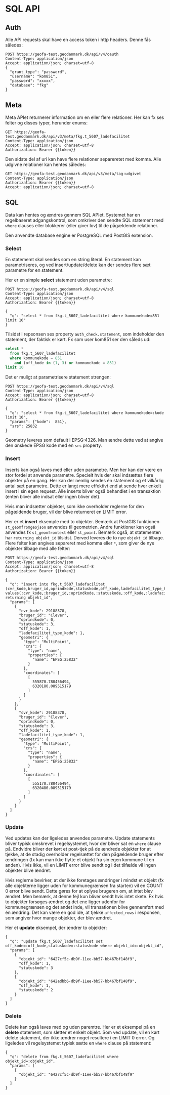 # SQL API

## Auth
Alle API requests skal have en access token i http headers. Denne fås således:

```http
POST https://geofa-test.geodanmark.dk/api/v4/oauth
Content-Type: application/json
Accept: application/json; charset=utf-8
{
  "grant_type": "password",
  "username": "kom851",
  "password": "xxxxx",
  "database": "fkg"
}
```

## Meta
Meta APIet returnerer information om en eller flere relationer. Her kan fx ses felter og disses typer, herunder enums:

```http
GET https://geofa-test.geodanmark.dk/api/v3/meta/fkg.t_5607_ladefacilitet
Content-Type: application/json
Accept: application/json; charset=utf-8
Authorization: Bearer {{token}}

```
Den sidste del af uri kan have flere relationer separeretet med komma. Alle udgivne relationer kan hentes således:

```http
GET https://geofa-test.geodanmark.dk/api/v3/meta/tag:udgivet
Content-Type: application/json
Authorization: Bearer {{token}}
Accept: application/json; charset=utf-8
```

## SQL
Data kan hentes og ændres gennem SQL APIet. Systemet har en regelbaseret adgangskontrol, som omkriver den sendte SQL statement med `where` clauses eller blokkerer (eller giver lov) til de pågældende relationer.

Den anvendte database engine er PostgreSQL med PostGIS extension.

### Select
En statememt skal sendes som en string literal. En statement kan parametriseres, og ved insert/update/delete kan der sendes flere sæt parametre for en statement.

Her er en simple **select** statement uden parametre:  

```http
POST https://geofa-test.geodanmark.dk/api/v4/sql
Content-Type: application/json
Accept: application/json; charset=utf-8
Authorization: Bearer {{token}}

{
  "q": "select * from fkg.t_5607_ladefacilitet where kommunekode=851 limit 10"
}
```

Tilsidst i repsonsen ses property `auth_check.statement`, som indeholder den statement, der faktisk er kørt. Fx som user kom851 ser den såleds ud:

```sql
select *
  from fkg.t_5607_ladefacilitet
  where kommunekode = 851
    and (off_kode in (1, 3) or kommunekode = 851)
limit 10
```

Det er muligt at parametrisere statement strengen:

```http
POST https://geofa-test.geodanmark.dk/api/v4/sql
Content-Type: application/json
Accept: application/json; charset=utf-8
Authorization: Bearer {{token}}

{
  "q": "select * from fkg.t_5607_ladefacilitet where kommunekode=:kode limit 10",
  "params": {"kode":  851},
  "srs": 25832
}
```
Geometry leveres som default i EPSG:4326. Man ændre dette ved at angive den ønskede EPSG kode med en `srs` property.

### Insert

Inserts kan også laves med eller uden parametre. Men her kan der være en stor fordel at anvende parametre. Specielt hvis der skal indsættes flere objekter på en gang. Her kan der nemlig sendes én statement og et vilkårlig antal sæt parametre. Dette er langt mere effektivt end at sende hver enkelt insert i sin egen request. Alle inserts bliver også behandlet i en transaktion (enten bliver alle indsat eller ingen bliver det).

Hvis man indsætter objekter, som ikke overholder reglerne for den pågældende bruger, vil der blive returneret en LIMIT error.

Her er et **insert** eksemple med to objekter. Bemærk at PostGIS funktionen `st_geomfromgeojson` anvendes til geometrien. Andre funktioner kan også anvendes fx `st_geomfromtext` eller `st_point`. Bemærk også, at statementen har `returning objekt_id` tilsidst. Derved leveres de to nye `objekt_id` tilbage. Flere felter kan angives separeret med komma eller `*`, som giver de nye objekter tilbage med alle felter:

```http
POST https://geofa-test.geodanmark.dk/api/v4/sql
Content-Type: application/json
Accept: application/json; charset=utf-8
Authorization: Bearer {{token}}

{
  "q": "insert into fkg.t_5607_ladefacilitet (cvr_kode,bruger_id,oprindkode,statuskode,off_kode,ladefacilitet_type_kode,geometri) values(:cvr_kode,:bruger_id,:oprindkode,:statuskode,:off_kode,:ladefacilitet_type_kode,st_geomfromgeojson(:geometri)) returning objekt_id",
  "params": [
    {
      "cvr_kode": 29188378,
      "bruger_id": "Clever",
      "oprindkode": 0,
      "statuskode": 3,
      "off_kode": 1,
      "ladefacilitet_type_kode": 1,
      "geometri": {
        "type": "MultiPoint",
        "crs": {
          "type": "name",
          "properties": {
            "name": "EPSG:25832"
          }
        },
        "coordinates": [
          [
            555870.780456494,
            6320180.089515179
          ]
        ]
      }
    },
    {
      "cvr_kode": 29188378,
      "bruger_id": "Clever",
      "oprindkode": 0,
      "statuskode": 3,
      "off_kode": 1,
      "ladefacilitet_type_kode": 1,
      "geometri": {
        "type": "MultiPoint",
        "crs": {
          "type": "name",
          "properties": {
            "name": "EPSG:25832"
          }
        },
        "coordinates": [
          [
            555170.780456494,
            6320480.089515179
          ]
        ]
      }
    }
  ]
}
```

### Update

Ved updates kan der ligeledes anvendes parametre. Update statements bliver typisk omskrevet i regelsystemet, hvor der bliver sat en `where` clause på. Endvidre bliver der kørt et post-tjek på de ændrede objekter for at tjekke, at de stadig overholder regelsættet for den pågældende bruger efter ændringen (fx kan man ikke flytte et objekt fra sin egen kommune til en anden). Hvis ikke, vil en LIMIT error blive sendt og i det tilfælde vil ingen objekter blive ændret.   

Hvis reglerne bevirker, at der ikke foretages ændringer i mindst et objekt (fx alle objekterne ligger uden for kommunegrænsen fra starten) vil en COUNT 0 error blive sendt. Dette gøres for at oplyse brugeren om, at intet blev ændret. Men bemærk, at denne fejl kun bliver sendt hvis intet skete. Fx hvis to objekter forsøges ændret og det ene ligger udenfor for kommunegrænsen og det andet inde, vil transationen blive gennemført med én ændring. Det kan være en god ide, at tjekke `affected_rows` i responsen, som angiver hvor mange objekter, der blev ændret.   

Her et **update** eksempel, der ændrer to objekter:

```http
{
  "q": "update fkg.t_5607_ladefacilitet set off_kode=:off_kode,statuskode=:statuskode where objekt_id=:objekt_id",
  "params": [
    {
      "objekt_id": "6427cf5c-db9f-11ee-bb57-bb467bf148f9",
      "off_kode": 1,
      "statuskode": 3
    },
    {
      "objekt_id": "642adbb6-db9f-11ee-bb57-bb467bf148f9",
      "off_kode": 1,
      "statuskode": 2
    }
  ]
}
```

### Delete

Delete kan også laves med og uden paremtre. Her er et eksempel på en **delete** statement, som sletter et enkelt objekt. Som ved update, vil en kørt delete statement, der ikke ændrer noget resultere i en LIMIT 0 error. Og ligeledes vil regelsystemet typisk sætte en `where` clause på statement:

```http
{
  "q": "delete from fkg.t_5607_ladefacilitet where objekt_id=:objekt_id",
  "params": [
    {
      "objekt_id": "6427cf5c-db9f-11ee-bb57-bb467bf148f9"
    }
  ]
}
```
